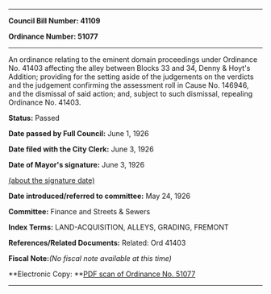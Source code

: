 

********

**Council Bill Number: 41109**
   
**Ordinance Number: 51077**
********

 An ordinance relating to the eminent domain proceedings under Ordinance No. 41403 affecting the alley between Blocks 33 and 34, Denny & Hoyt's Addition; providing for the setting aside of the judgements on the verdicts and the judgement confirming the assessment roll in Cause No. 146946, and the dismissal of said action; and, subject to such dismissal, repealing Ordinance No. 41403.

**Status:** Passed
   
**Date passed by Full Council:** June 1, 1926
   
**Date filed with the City Clerk:** June 3, 1926
   
**Date of Mayor's signature:** June 3, 1926
   
[(about the signature date)](/~public/approvaldate.htm)
   
   
   
**Date introduced/referred to committee:** May 24, 1926
   
**Committee:** Finance and Streets & Sewers
   
   
**Index Terms:** LAND-ACQUISITION, ALLEYS, GRADING, FREMONT

**References/Related Documents:** Related: Ord 41403

**Fiscal Note:**_(No fiscal note available at this time)_

**Electronic Copy: **[PDF scan of Ordinance No. 51077](/~archives/Ordinances/Ord_51077.pdf)

********

